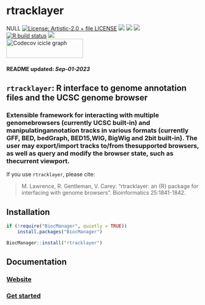 rtracklayer
================
NULL [![License: Artistic-2.0 + file
LICENSE](https://img.shields.io/badge/license-Artistic--2.0%20+%20file%20LICENSE-blue.svg)](https://cran.r-project.org/web/licenses/Artistic-2.0%20+%20file%20LICENSE)
[![](https://img.shields.io/badge/devel%20version-1.61.1-black.svg)](https://github.com/lawremi/rtracklayer)
[![](https://img.shields.io/github/languages/code-size/lawremi/rtracklayer.svg)](https://github.com/lawremi/rtracklayer)
[![](https://img.shields.io/github/last-commit/lawremi/rtracklayer.svg)](https://github.com/lawremi/rtracklayer/commits/master)
<br> [![R build
status](https://github.com/lawremi/rtracklayer/workflows/rworkflows/badge.svg)](https://github.com/lawremi/rtracklayer/actions)
[![](https://codecov.io/gh/lawremi/rtracklayer/branch/master/graph/badge.svg)](https://app.codecov.io/gh/lawremi/rtracklayer)
<br>
<a href='https://app.codecov.io/gh/lawremi/rtracklayer/tree/master' target='_blank'><img src='https://codecov.io/gh/lawremi/rtracklayer/branch/master/graphs/icicle.svg' title='Codecov icicle graph' width='200' height='50' style='vertical-align: top;'></a>
<h4>  
README updated: <i>Sep-01-2023</i>  
</h4>

<!-- To modify Package/Title/Description/Authors fields, edit the DESCRIPTION file -->

## `rtracklayer`: R interface to genome annotation files and the UCSC genome browser

### Extensible framework for interacting with multiple genomebrowsers (currently UCSC built-in) and manipulatingannotation tracks in various formats (currently GFF, BED, bedGraph, BED15,WIG, BigWig and 2bit built-in). The user may export/import tracks to/from thesupported browsers, as well as query and modify the browser state, such as thecurrent viewport.

If you use `rtracklayer`, please cite:

<!-- Modify this by editing the file: inst/CITATION  -->

> M. Lawrence, R. Gentleman, V. Carey: “rtracklayer: an {R} package for
> interfacing with genome browsers”. Bioinformatics 25:1841-1842.

## Installation

``` r
if (!require("BiocManager", quietly = TRUE))
    install.packages("BiocManager")

BiocManager::install("rtracklayer")
```

## Documentation

### [Website](https://lawremi.github.io/rtracklayer)

### [Get started](https://lawremi.github.io/rtracklayer/articles/rtracklayer)

<br>
